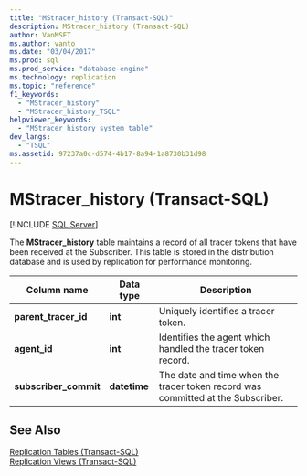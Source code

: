 ```yaml
---
title: "MStracer_history (Transact-SQL)"
description: MStracer_history (Transact-SQL)
author: VanMSFT
ms.author: vanto
ms.date: "03/04/2017"
ms.prod: sql
ms.prod_service: "database-engine"
ms.technology: replication
ms.topic: "reference"
f1_keywords:
  - "MStracer_history"
  - "MStracer_history_TSQL"
helpviewer_keywords:
  - "MStracer_history system table"
dev_langs:
  - "TSQL"
ms.assetid: 97237a0c-d574-4b17-8a94-1a8730b31d98
---
```

# MStracer_history (Transact-SQL)
[!INCLUDE [SQL Server](../../includes/applies-to-version/sqlserver.md)]

  The **MStracer_history** table maintains a record of all tracer tokens that have been received at the Subscriber. This table is stored in the distribution database and is used by replication for performance monitoring.  
  
|Column name|Data type|Description|  
|-----------------|---------------|-----------------|  
|**parent_tracer_id**|**int**|Uniquely identifies a tracer token.|  
|**agent_id**|**int**|Identifies the agent which handled the tracer token record.|  
|**subscriber_commit**|**datetime**|The date and time when the tracer token record was committed at the Subscriber.|  
  
## See Also  
 [Replication Tables &#40;Transact-SQL&#41;](../../relational-databases/system-tables/replication-tables-transact-sql.md)   
 [Replication Views &#40;Transact-SQL&#41;](../../relational-databases/system-views/replication-views-transact-sql.md)  
  
  
